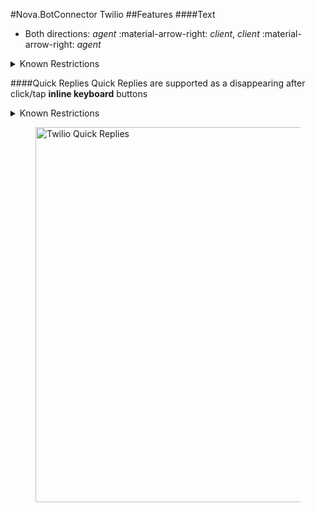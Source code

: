 #Nova.BotConnector Twilio
##Features
####Text
- Both directions: *agent* :material-arrow-right: *client*, *client* :material-arrow-right: *agent*

<details><summary>Known Restrictions</summary>
<p>
```
• Message will be sent as plain text
• Maximum message length: 1600 characters
• More than 70 UCS-2 chars  (or 160 GSM-7) will be split as a segmented SMS
```
</p>
</details>

####Quick Replies
Quick Replies are supported as a disappearing after click/tap **inline keyboard** buttons
<details><summary>Known Restrictions</summary>
<p>
```
• Type SMS
• Message will be sent as plain text
• Maximum message length: 1600 characters
• More than 70 UCS-2 chars  (or 160 GSM-7) will be split as a segmented SMS
```
</p>
</details>
<figure> <img src="/nova.docs/components/botconnector/examples/TwilioConnectorQuickReplies.png" title="Twilio Quick Replies" width="600" height"500"> </a> </figure>